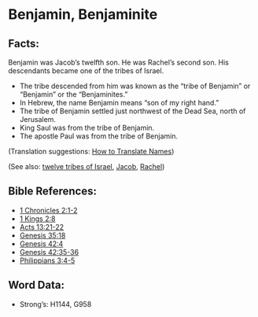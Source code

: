 # Benjamin, Benjaminite

## Facts:

Benjamin was Jacob’s twelfth son. He was Rachel’s second son. His descendants became one of the tribes of Israel.

* The tribe descended from him was known as the “tribe of Benjamin” or “Benjamin” or the “Benjaminites.”
* In Hebrew, the name Benjamin means “son of my right hand.”
* The tribe of Benjamin settled just northwest of the Dead Sea, north of Jerusalem.
* King Saul was from the tribe of Benjamin.
* The apostle Paul was from the tribe of Benjamin.

(Translation suggestions: [How to Translate Names](../../translate/translate-names))

(See also: [twelve tribes of Israel](../other/12tribesofisrael.md), [Jacob](../names/jacob.md), [Rachel](../names/rachel.md))

## Bible References:

* [1 Chronicles 2:1-2](rc://en/tn/help/1ch/02/01)
* [1 Kings 2:8](rc://en/tn/help/1ki/02/08)
* [Acts 13:21-22](rc://en/tn/help/act/13/21)
* [Genesis 35:18](rc://en/tn/help/gen/35/18)
* [Genesis 42:4](rc://en/tn/help/gen/42/04)
* [Genesis 42:35-36](rc://en/tn/help/gen/42/35)
* [Philippians 3:4-5](rc://en/tn/help/php/03/04)

## Word Data:

* Strong’s: H1144, G958
